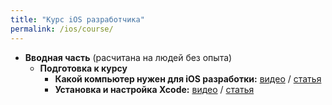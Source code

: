 ```yaml
---
title: "Курс iOS разработчика"
permalink: /ios/course/
---
```


* **Вводная часть** (расчитана на людей без опыта)
  * **Подготовка к курсу**
    * **Какой компьютер нужен для iOS разработки:** [видео](https://youtu.be/aSoWDKonXew) / [статья](/ios/hardware-requirement/)
    * **Установка и настройка Xcode:** [видео](https://youtu.be/2C8s2CKVYug) / [статья](../_posts/2022-05-25-setup-xcode.md/)

